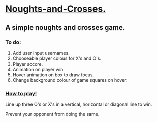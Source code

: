 <h1> <ins> Noughts-and-Crosses. </ins> </h1>
<h2> A simple noughts and crosses game. </h2>
<h3> To do: </h3>
<ol>
  <li> Add user input usernames. </li> 
  <li> Chooseable player colous for X's and O's. </li>
  <li> Player sccore. </li>
  <li> Animation on player win. </li>
  <li> Hover animation on box to draw focus. </li>
  <li> Change background colour of game squares on hover. </li>
</ol>

<h3><ins> How to play!</ins></h3>

  <p> Line up three O's or X's in a vertical, horizontal or diagonal line to win. </p> 
  <p>Prevent your opponent from doing the same.</p>

